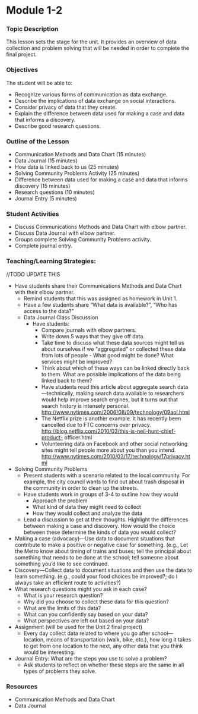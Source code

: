 # Module 1-2

### Topic Description
This lesson sets the stage for the unit. It provides an overview of data collection and problem solving that will be needed in order to complete the final project.

### Objectives

The student will be able to:
- Recognize various forms of communication as data exchange.
- Describe the implications of data exchange on social interactions.
- Consider privacy of data that they create.
- Explain the difference between data used for making a case and data that informs a discovery.
- Describe good research questions.

### Outline of the Lesson

- Communication Methods and Data Chart (15 minutes)
- Data Journal (15 minutes)
- How data is linked back to us (25 minutes)
- Solving Community Problems Activity (25 minutes)
- Difference between data used for making a case and data that informs discovery (15 minutes)
- Research questions (10 minutes)
- Journal Entry (5 minutes)

### Student Activities

- Discuss Communications Methods and Data Chart with elbow partner.
- Discuss Data Journal with elbow partner.
- Groups complete Solving Community Problems activity.
- Complete journal entry.
### Teaching/Learning Strategies:
//TODO UPDATE THIS
- Have students share their Communications Methods and Data Chart with their elbow partner.
    - Remind students that this was assigned as homework in Unit 1.
    - Have a few students share “What data is available?”, “Who has access to the data?”
    - Data Journal Class Discussion
        - Have students:
            - Compare journals with elbow partners.
            - Write down 5 ways that they give off data.
            - Take time to discuss what these data sources might tell us about ourselves if we “aggregated” or collected these data from lots of people - What good might be done? What services might be improved?
            - Think about which of these ways can be linked directly back to them. What are possible implications of the data being linked back to them?
            - Have students read this article about aggregate search data—technically, making search data available to researchers would help improve search engines, but it turns out that search history is intensely personal. http://www.nytimes.com/2006/08/09/technology/09aol.html
            - The Netflix prize is another example. It has recently been cancelled due to FTC concerns over privacy. http://blog.netflix.com/2010/03/this-is-neil-hunt-chief-product- officer.html
            - Volunteering data on Facebook and other social networking sites might tell people more about you than you intend. http://www.nytimes.com/2010/03/17/technology/17privacy.html
- Solving Community Problems
    - Present students with a scenario related to the local community. For example, the city council
wants to find out about trash disposal in the community in order to clean up the streets.
    - Have students work in groups of 3-4 to outline how they would
        - Approach the problem
        - What kind of data they might need to collect
        - How they would collect and analyze the data
    - Lead a discussion to get at their thoughts. Highlight the differences between making a case and discovery. How would the choice between these determine the kinds of data you would collect?
- Making a case (advocacy)—Use data to document situations that contribute to make a positive or negative case for something. (e.g., Let the Metro know about timing of trains and buses; tell the principal about something that needs to be done at the school; tell someone about something you’d like to see continued.
- Discovery—Collect data to document situations and then use the data to learn something. (e.g., could your food choices be improved?; do I always take an efficient route to activities?)
- What research questions might you ask in each case?
    - What is your research question?
    - Why did you choose to collect these data for this question?
    - What are the limits of this data?
    - What can you confidently say based on your data?
    - What perspectives are left out based on your data?
- Assignment (will be used for the Unit 2 final project)
    - Every day collect data related to where you go after school—location, means of transportation
(walk, bike, etc.), how long it takes to get from one location to the next, any other data that you
think would be interesting.
- Journal Entry: What are the steps you use to solve a problem?
    - Ask students to reflect on whether these steps are the same in all types of problems they solve.

### Resources
- Communication Methods and Data Chart
- Data Journal
